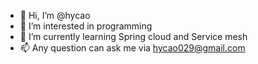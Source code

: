 - 👋 Hi, I’m @hycao
- 👀 I’m interested in programming
- 🌱 I’m currently learning Spring cloud and Service mesh
- 📫 Any question can ask me via hycao029@gmail.com

<!---
hycao/hycao is a ✨ special ✨ repository because its `README.md` (this file) appears on your GitHub profile.
You can click the Preview link to take a look at your changes.
--->
